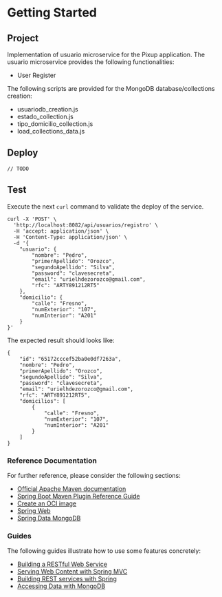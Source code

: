 # Getting Started

## Project

Implementation of usuario microservice for the Pixup application.
The usuario microservice provides the following functionalities:
- User Register

The following scripts are provided for the MongoDB database/collections creation:
* usuariodb_creation.js
* estado_collection.js
* tipo_domicilio_collection.js
* load_collections_data.js


## Deploy

`// TODO `

## Test

Execute the next `curl` command to validate the deploy of the service. 

```shell
curl -X 'POST' \
  'http://localhost:8082/api/usuarios/registro' \
  -H 'accept: application/json' \
  -H 'Content-Type: application/json' \
  -d '{
    "usuario": {
        "nombre": "Pedro",
        "primerApellido": "Orozco",
        "segundoApellido": "Silva",
        "password": "clavesecreta",
        "email": "urielhdezorozco@gmail.com",
        "rfc": "ARTY891212RT5"
    }, 
    "domicilio": {
        "calle": "Fresno",
        "numExterior": "107",
        "numInterior": "A201"
    }
}' 
```

The expected result should looks like:

```
{
    "id": "65172cccef52ba0e0df7263a",
    "nombre": "Pedro",
    "primerApellido": "Orozco",
    "segundoApellido": "Silva",
    "password": "clavesecreta",
    "email": "urielhdezorozco@gmail.com",
    "rfc": "ARTY891212RT5",
    "domicilios": [
        {
            "calle": "Fresno",
            "numExterior": "107",
            "numInterior": "A201"
        }
    ]
}
```

### Reference Documentation
For further reference, please consider the following sections:

* [Official Apache Maven documentation](https://maven.apache.org/guides/index.html)
* [Spring Boot Maven Plugin Reference Guide](https://docs.spring.io/spring-boot/docs/2.7.15/maven-plugin/reference/html/)
* [Create an OCI image](https://docs.spring.io/spring-boot/docs/2.7.15/maven-plugin/reference/html/#build-image)
* [Spring Web](https://docs.spring.io/spring-boot/docs/2.7.15/reference/htmlsingle/index.html#web)
* [Spring Data MongoDB](https://docs.spring.io/spring-boot/docs/2.7.15/reference/htmlsingle/index.html#data.nosql.mongodb)

### Guides
The following guides illustrate how to use some features concretely:

* [Building a RESTful Web Service](https://spring.io/guides/gs/rest-service/)
* [Serving Web Content with Spring MVC](https://spring.io/guides/gs/serving-web-content/)
* [Building REST services with Spring](https://spring.io/guides/tutorials/rest/)
* [Accessing Data with MongoDB](https://spring.io/guides/gs/accessing-data-mongodb/)


